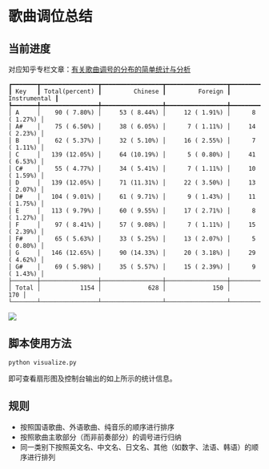 # 歌曲调位总结

## 当前进度

对应知乎专栏文章：[有关歌曲调号的分布的简单统计与分析](https://zhuanlan.zhihu.com/p/56102065)

```plain
┏━━━━━━━┳━━━━━━━━━━━━━━━━┳━━━━━━━━━━━━━━━━━┳━━━━━━━━━━━━━━━━━┳━━━━━━━━━━━━━━━━━┓
┃ Key   ┃ Total(percent) ┃         Chinese ┃         Foreign ┃    Instrumental ┃
┡━━━━━━━╇━━━━━━━━━━━━━━━━╇━━━━━━━━━━━━━━━━━╇━━━━━━━━━━━━━━━━━╇━━━━━━━━━━━━━━━━━┩
│ A     │    90 ( 7.80%) │     53 ( 8.44%) │     12 ( 1.91%) │      8 ( 1.27%) │
│ A#    │    75 ( 6.50%) │     38 ( 6.05%) │      7 ( 1.11%) │     14 ( 2.23%) │
│ B     │    62 ( 5.37%) │     32 ( 5.10%) │     16 ( 2.55%) │      7 ( 1.11%) │
│ C     │   139 (12.05%) │     64 (10.19%) │      5 ( 0.80%) │     41 ( 6.53%) │
│ C#    │    55 ( 4.77%) │     34 ( 5.41%) │      7 ( 1.11%) │     10 ( 1.59%) │
│ D     │   139 (12.05%) │     71 (11.31%) │     22 ( 3.50%) │     13 ( 2.07%) │
│ D#    │   104 ( 9.01%) │     61 ( 9.71%) │      9 ( 1.43%) │     11 ( 1.75%) │
│ E     │   113 ( 9.79%) │     60 ( 9.55%) │     17 ( 2.71%) │      8 ( 1.27%) │
│ F     │    97 ( 8.41%) │     57 ( 9.08%) │      7 ( 1.11%) │     15 ( 2.39%) │
│ F#    │    65 ( 5.63%) │     33 ( 5.25%) │     13 ( 2.07%) │      5 ( 0.80%) │
│ G     │   146 (12.65%) │     90 (14.33%) │     20 ( 3.18%) │     29 ( 4.62%) │
│ G#    │    69 ( 5.98%) │     35 ( 5.57%) │     15 ( 2.39%) │      9 ( 1.43%) │
├───────┼────────────────┼─────────────────┼─────────────────┼─────────────────┤
│ Total │           1154 │             628 │             150 │             170 │
└───────┴────────────────┴─────────────────┴─────────────────┴─────────────────┘
```

![](result.png)

## 脚本使用方法

```shell
python visualize.py
```

即可查看扇形图及控制台输出的如上所示的统计信息。

## 规则

* 按照国语歌曲、外语歌曲、纯音乐的顺序进行排序
* 按照歌曲主歌部分（而非前奏部分）的调号进行归纳
* 同一类别下按照英文名、中文名、日文名、其他（如数字、法语、韩语）的顺序进行排列
